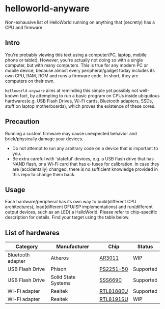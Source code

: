 # helloworld-anyware
Non-exhausive list of HelloWorld running on anything that (secretly) has a CPU and firmware

## Intro
You're probably viewing this text using a computer(PC, laptop, mobile phone or tablet). However, you're actually not doing so with a single computer, but with many computers. This is true for any modern PC or mobile device, because almost every peripheral/gadget today includes its own CPU, RAM, ROM and runs a firmware code. In short, they are computers on their own.  

`helloworld-anyware` aims at reminding this simple yet possibly not well-known fact, by attempting to run a basic program on CPUs inside ubiquitous hardwares(e.g. USB Flash Drives, Wi-Fi cards, Bluetooth adapters, SSDs, stuff on laptop motherboards), which proves the existence of these cores.  

## Precaution
Running a custom firmware may cause unexpected behavior and brick/physically damage your devices. 
 - Do not attempt to run any arbitrary code on a device that is important to you.
 - Be extra careful with 'stateful' devices, e.g. a USB flash drive that has NAND flash, or a Wi-Fi card that has e-fuses for calibration. In case they are (accidentally) changed, there is no sufficient knowledge provided in this repo to change them back.

## Usage
Each hardware/peripheral has its own way to build(different CPU architectures), load(different DFU/ISP implementations) and run(different output devices, such as an LED) a HelloWorld. Please refer to chip-specific description for details. Find your target using the table below.

## List of hardwares
|      Category       |     Manufacturer    |                  Chip                   | Status  |
|---------------------|---------------------|-----------------------------------------|---------|
|  Bluetooth adapter  |       Atheros       |      [AR3011](./src/atheros/ar3011)     |   WIP   |
|   USB Flash Drive   |       Phison        |   [PS2251-50](./src/phison/ps2251-50)   |Supported|
|   USB Flash Drive   | Solid State Systems |     [SSS6690](./src/sss/sss6690)        |Supported|
|    Wi-Fi adapter    |       Realtek       |   [RTL8188EU](./src/realtek/rtl8188eu)  |Supported|
|    Wi-Fi adapter    |       Realtek       |   [RTL8191SU](./src/realtek/rtl8191su)  |   WIP   |

